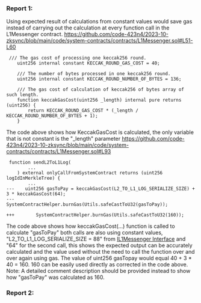 ### Report 1:
Using expected result of calculations from constant values would save gas instead of carrying out the calculation at every function call in the L1Messenger contract.
https://github.com/code-423n4/2023-10-zksync/blob/main/code/system-contracts/contracts/L1Messenger.sol#L51-L60
```solidity
 /// The gas cost of processing one keccak256 round.
    uint256 internal constant KECCAK_ROUND_GAS_COST = 40;

    /// The number of bytes processed in one keccak256 round.
    uint256 internal constant KECCAK_ROUND_NUMBER_OF_BYTES = 136;

    /// The gas cost of calculation of keccak256 of bytes array of such length.
    function keccakGasCost(uint256 _length) internal pure returns (uint256) {
        return KECCAK_ROUND_GAS_COST * (_length / KECCAK_ROUND_NUMBER_OF_BYTES + 1);
    }
```
The code above shows how KeccakGasCost is calculated, the only variable that is not constant is the "_length" parameter
https://github.com/code-423n4/2023-10-zksync/blob/main/code/system-contracts/contracts/L1Messenger.sol#L93
```solidity
 function sendL2ToL1Log(
        ...
    ) external onlyCallFromSystemContract returns (uint256 logIdInMerkleTree) {
        ...
---    uint256 gasToPay = keccakGasCost(L2_TO_L1_LOG_SERIALIZE_SIZE) + 3 * keccakGasCost(64);
---        SystemContractHelper.burnGas(Utils.safeCastToU32(gasToPay));

+++        SystemContractHelper.burnGas(Utils.safeCastToU32(160));
```
The code above shows how keccakGasCost(...) function is called to calculate "gasToPay" both calls are also using constant values, "L2_TO_L1_LOG_SERIALIZE_SIZE = 88" from [IL1Messenger Interface](https://github.com/code-423n4/2023-10-zksync/blob/main/code/system-contracts/contracts/interfaces/IL1Messenger.sol#L25) and "64" for the second call, this shows the expected output can be accurately calculated and the value used without the need to call the function over and over again using gas.
The value of uint256 gasTopay would equal 40 + 3 * 40 = 160.
160 can be easily used directly as corrected in the code above.
Note: A detailed comment description should be provided instead to show how "gasToPay" was calculated as 160.
###  Report 2:
